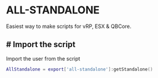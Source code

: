 # ALL-STANDALONE
Easiest way to make scripts for vRP, ESX & QBCore.

## # Import the script
Import the user from the script
```lua
AllStandalone = export['all-standalone']:getStandalone()
```
